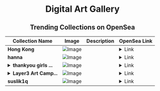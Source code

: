 <div align="center">

# Digital Art Gallery

## Trending Collections on OpenSea

| Collection Name                       | Image                                                                                     | Description                       | OpenSea Link                                                                                          |
|---------------------------------------|-------------------------------------------------------------------------------------------|-----------------------------------|--------------------------------------------------------------------------------------------------------|
| **Hong Kong** | ![Image](https://i.seadn.io/s/raw/files/9dcb06dc9e0474dec3bd747bfb646842.png?w=500&auto=format?w=200&auto=format) |  | <details><summary>Link</summary>[Hong Kong](https://opensea.io/collection/hong-kong-15)</details> |
| **hanna** | ![Image](https://i.seadn.io/s/raw/files/5a41a855a8202c30154640d056614f90.jpg?w=500&auto=format?w=200&auto=format) |  | <details><summary>Link</summary>[hanna](https://opensea.io/collection/hanna-47)</details> |
| **<details><summary>thankyou girls ...</summary>thankyou girls 115</details>** | ![Image](https://i.seadn.io/s/raw/files/aaaa46f7700f4492166744f376d12823.png?w=500&auto=format?w=200&auto=format) |  | <details><summary>Link</summary>[thankyou girls 115](https://opensea.io/collection/thankyou-girls-115)</details> |
| **<details><summary>Layer3 Art Camp...</summary>Layer3 Art Campaign: Diaspora Dreamscape 18</details>** | ![Image](https://i.seadn.io/s/raw/files/9a4e8ac8f47fcd3e70cee15a80d9f42a.jpg?w=500&auto=format?w=200&auto=format) |  | <details><summary>Link</summary>[Layer3 Art Campaign: Diaspora Dreamscape 18](https://opensea.io/collection/layer3-art-campaign-diaspora-dreamscape-18)</details> |
| **suslik1q** | ![Image](https://i.seadn.io/s/raw/files/18650f8039b2b05504d9ee7ec96d11a3.jpg?w=500&auto=format?w=200&auto=format) |  | <details><summary>Link</summary>[suslik1q](https://opensea.io/collection/suslik1q)</details> |

</div>